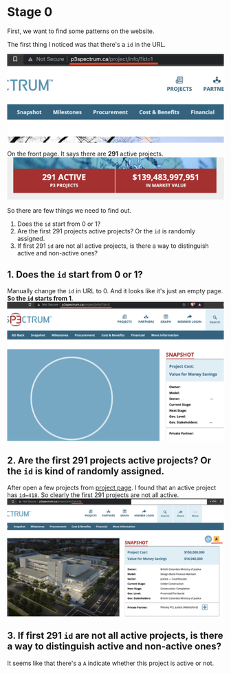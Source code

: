 # Stage 0
First, we want to find some patterns on the website.

The first thing I noticed was that there's a `id` in the URL.

<img src=../imgs/s0_0.png alt="id in url" width="640" /></a>

On the front page. It says there are **291** active projects.
<img src=../imgs/s0_1.png alt="id in url" width="640" /></a>

So there are few things we need to find out.

1. Does the `id` start from 0 or 1?
2. Are the first 291 projects active projects? Or the `id` is randomly assigned.
3. If first 291 `id` are not all active projects, is there a way to distinguish active and non-active ones?

## 1. Does the `id` start from 0 or 1?
Manually change the `id` in URL to 0.
And it looks like it's just an empty page.
**So the `id` starts from 1**.
<img src=../imgs/s0_2.png alt="id in url" width="640" /></a>

## 2. Are the first 291 projects active projects? Or the `id` is kind of randomly assigned.
After open a few projects from [project page](http://www.p3spectrum.ca/project/).
I found that an active project has `id=418`. So clearly the first 291 projects are not all active.
<img src=../imgs/s0_3.png alt="id in url" width="640" /></a>

## 3. If first 291 `id` are not all active projects, is there a way to distinguish active and non-active ones?
It seems like that there's a `A` indicate whether this project is active or not.